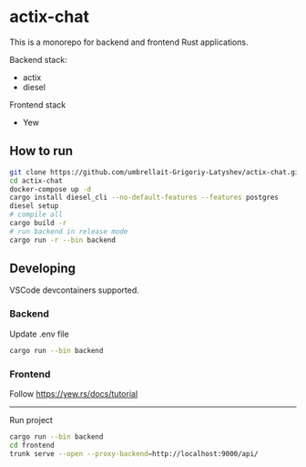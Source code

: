 # actix-chat

This is a monorepo for backend and frontend Rust applications.

Backend stack:
 * actix
 * diesel

Frontend stack
 * Yew
## How to run

```bash
git clone https://github.com/umbrellait-Grigoriy-Latyshev/actix-chat.git
cd actix-chat
docker-compose up -d
cargo install diesel_cli --no-default-features --features postgres
diesel setup
# compile all
cargo build -r
# run backend in release mode
cargo run -r --bin backend
```

## Developing

VSCode devcontainers supported.

### Backend

Update .env file

```bash
cargo run --bin backend
```

### Frontend

Follow https://yew.rs/docs/tutorial

---

Run project

```bash
cargo run --bin backend
cd frontend
trunk serve --open --proxy-backend=http://localhost:9000/api/
```
